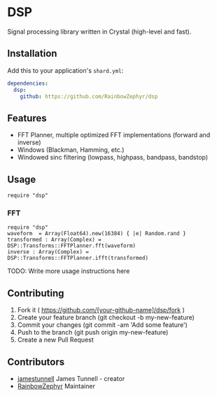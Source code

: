 # DSP

Signal processing library written in Crystal (high-level and fast).

## Installation

Add this to your application's `shard.yml`:

```yaml
dependencies:
  dsp:
    github: https://github.com/RainbowZephyr/dsp
```

## Features

* FFT Planner, multiple optimized FFT implementations (forward and inverse)
* Windows (Blackman, Hamming, etc.)
* Windowed sinc filtering (lowpass, highpass, bandpass, bandstop)

## Usage

```crystal
require "dsp"
```

### FFT
```crystal
require "dsp"
waveform  = Array(Float64).new(16384) { |e| Random.rand }
transformed : Array(Complex) = DSP::Transforms::FFTPlanner.fft(waveform)
inverse : Array(Complex) = DSP::Transforms::FFTPlanner.ifft(transformed)
```
TODO: Write more usage instructions here

## Contributing

1. Fork it ( https://github.com/[your-github-name]/dsp/fork )
2. Create your feature branch (git checkout -b my-new-feature)
3. Commit your changes (git commit -am 'Add some feature')
4. Push to the branch (git push origin my-new-feature)
5. Create a new Pull Request

## Contributors

- [jamestunnell](https://github.com/jamestunnell) James Tunnell - creator
- [RainbowZephyr](https://github.com/RainbowZephyr) Maintainer
